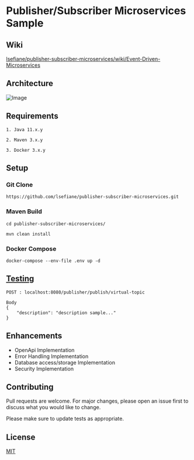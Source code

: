 # Publisher/Subscriber Microservices Sample

## Wiki

[lsefiane/publisher-subscriber-microservices/wiki/Event-Driven-Microservices](https://github.com/lsefiane/publisher-subscriber-microservices/wiki/Event-Driven-Microservices)

## Architecture

![Image](https://raw.githubusercontent.com/wiki/lsefiane/publisher-subscriber-microservices/images/PubSub%20Microservices%20Architecture.PNG)

## Requirements

```
1. Java 11.x.y

2. Maven 3.x.y

3. Docker 3.x.y
```

## Setup

### Git Clone

```
https://github.com/lsefiane/publisher-subscriber-microservices.git

```

### Maven Build

```
cd publisher-subscriber-microservices/

mvn clean install

```

### Docker Compose

```
docker-compose --env-file .env up -d

```

## [Testing](https://github.com/lsefiane/publisher-subscriber-microservices/wiki/Testing)

```
POST : localhost:8080/publisher/publish/virtual-topic

Body
{
    "description": "description sample..."
}

```

## Enhancements

* OpenApi Implementation 
* Error Handling Implementation 
* Database access/storage Implementation
* Security Implementation

## Contributing
Pull requests are welcome. For major changes, please open an issue first to discuss what you would like to change.

Please make sure to update tests as appropriate.

## License
[MIT](https://github.com/lsefiane/publisher-subscriber-microservices/blob/master/LICENSE.md)

